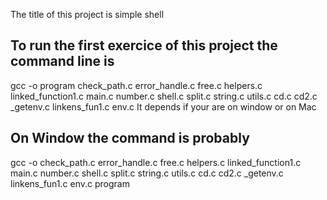 The title of this project is simple shell

## To run the first exercice of this project the command line is
gcc -o program check_path.c error_handle.c free.c helpers.c linked_function1.c main.c number.c shell.c split.c string.c utils.c cd.c cd2.c _getenv.c linkens_fun1.c env.c
It depends if your are on window or on Mac
## On Window the command is probably
gcc -o check_path.c error_handle.c free.c helpers.c linked_function1.c main.c number.c shell.c split.c string.c utils.c cd.c cd2.c _getenv.c linkens_fun1.c env.c program